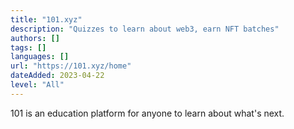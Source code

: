 ```yaml
---
title: "101.xyz"
description: "Quizzes to learn about web3, earn NFT batches"
authors: []
tags: []
languages: []
url: "https://101.xyz/home"
dateAdded: 2023-04-22
level: "All"
---
```


101 is an education platform for anyone to learn about what's next.